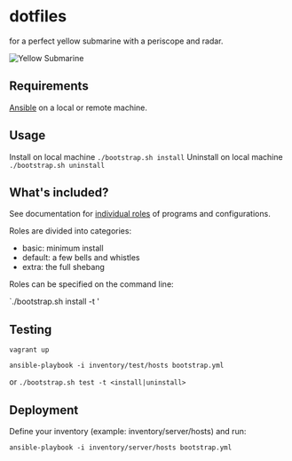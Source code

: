 # dotfiles

for a perfect yellow submarine with a periscope and radar.

![Yellow Submarine](https://imgur.com/a/nzEQDdi)

## Requirements

[Ansible](https://docs.ansible.com/ansible/latest/index.html) on a local or remote machine.

## Usage

Install on local machine `./bootstrap.sh install`
Uninstall on local machine `./bootstrap.sh uninstall`

## What's included?

See documentation for [individual roles](collections/ansible_collections/ryjen/dotfiles/roles) of programs and configurations.

Roles are divided into categories:

- basic: minimum install
- default: a few bells and whistles
- extra: the full shebang

Roles can be specified on the command line:

`./bootstrap.sh install -t <role>'

## Testing

`vagrant up`

`ansible-playbook -i inventory/test/hosts bootstrap.yml`

or `./bootstrap.sh test -t <install|uninstall>`

## Deployment

Define your inventory (example: inventory/server/hosts) and run:

`ansible-playbook -i inventory/server/hosts bootstrap.yml`
